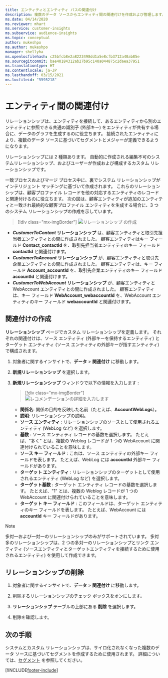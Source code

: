 ```yaml
---
title: エンティティとエンティティ パスの関連付け
description: 複数のデータ ソースからエンティティ間の関連付けを作成および管理します。
ms.date: 04/14/2020
ms.reviewer: mhart
ms.service: customer-insights
ms.subservice: audience-insights
ms.topic: conceptual
author: mukeshpo
ms.author: mukeshpo
manager: shellyha
ms.openlocfilehash: c25bfcb8e2a8223498dd1a5e8cfb3712a40ab85e
ms.sourcegitcommit: bae40184312ab27b95c140a044875c2daea37951
ms.translationtype: HT
ms.contentlocale: ja-JP
ms.lasthandoff: 03/15/2021
ms.locfileid: "5595218"
---
```

# <a name="relationships-between-entities"></a>エンティティ間の関連付け

リレーションシップは、エンティティを接続して、あるエンティティから別のエンティティに参照できる共通の識別子 (外部キー) をエンティティが共有する場合に、データのグラフを生成するのに役立ちます。 接続されたエンティティにより、複数のデータ ソースに基づいてセグメントとメジャーが定義できるようになります。

リレーションシップには 2 種類あります。 自動的に作成される編集不可のシステムリレーションシップ、およびユーザーが作成および構成するカスタム リレーションシップです。

一致プロセスおよびマージ プロセス中に、裏でシステム リレーションシップがインテリジェント マッチングに基づいて作成されます。 これらのリレーションシップは、顧客プロファイル レコードを他の対応するエンティティのレコードと関連付けるのに役立ちます。 次の図は、顧客エンティティが追加のエンティティと一致され最終的な顧客プロファイル エンティティを生成する場合に、3 つのシステム リレーションシップの作成を示しています。

> [!div class="mx-imgBorder"]
> ![リレーションシップ の作成](media/relationships-entities-merge.png "リレーションシップ の作成")

- ***CustomerToContact* リレーションシップ** は、顧客エンティティと取引先担当者エンティティとの間に作成されました。 顧客エンティティはキー フィールド **Contact_contactId** を、取引先担当者エンティティのキー フィールド **contactId** と関連付けます。
- ***CustomerToAccount* リレーションシップ** が、顧客エンティティと取引先企業エンティティとの間に作成されました。 顧客エンティティは、キー フィールド **Account_accountId** を、取引先企業エンティティのキー フィールド **accountId** と関連付けます。
- ***CustomerToWebAccount* リレーションシップ** が、顧客エンティティと WebAccount エンティティとの間に作成されました。 顧客エンティティは、キー フィールド **WebAccount_webaccountId** を、WebAccount エンティティのキー フィールド **webaccountId** と関連付けます。

## <a name="create-a-relationship"></a>関連付けの作成

**リレーションシップ** ページでカスタム リレーションシップを定義します。 それぞれの関連付けは、ソース エンティティ (外部キーを保持するエンティティ) とターゲット エンティティ (ソース エンティティの外部キーが指すエンティティ) で構成されます。

1. 対象者に関するインサイトで、**データ** > **関連付け** に移動します。

2. **新規リレーションシップ** を選択します。

3. **新規リレーションシップ** ウィンドウで以下の情報を入力します :

   > [!div class="mx-imgBorder"]
   > ![レコメンデーションの詳細を入力します](media/relationships-add.png "レコメンデーション詳細の入力")

   - **関係名**: 関係の目的を反映した名前（たとえば、**AccountWebLogs**）。
   - **説明**: リレーションシップの説明。
   - **ソース エンティティ** : リレーションシップのソースとして使用されるエンティティ (WebLog など) を選択します。
   - **基数** : ソース エンティティ レコードの基数を選択します。 たとえば、"多く" とは、複数の Weblog レコードが 1 つの WebAccount に関連付けられていることを意味します。
   - **ソース キー フィールド** : これは、ソース エンティティの外部キー フィールドを表します。 たとえば、WebLog には **accountId** 外部キー フィールドがあります。
   - **ターゲット エンティティ** : リレーションシップのターゲットとして使用されるエンティティ (WebLog など) を選択します。
   - **ターゲット基数** : ターゲット エンティティ レコードの基数を選択します。 たとえば、"1" とは、複数の Weblog レコードが 1 つの WebAccount に関連付けられていることを意味します。
   - **ターゲット キー フィールド** : このフィールドは、ターゲット エンティティのキー フィールドを表します。 たとえば、WebAccount には **accountId** キー フィールドがあります。

> [!NOTE]
> 多対一および一対一のリレーションシップのみがサポートされています。 多対多のリレーションシップは、2 つの多対一のリレーションシップとリンク エンティティ (ソースエンティティとターゲットエンティティを接続するために使用されるエンティティ) を使用して作成できます。

## <a name="delete-a-relationship"></a>リレーションシップの削除

1. 対象者に関するインサイトで、**データ** > **関連付け** に移動します。

2. 削除するリレーションシップのチェック ボックスをオンにします。

3. **リレーションシップ** テーブルの上部にある **削除** を選択します。

4. 削除を確認します。

## <a name="next-step"></a>次の手順

システムとカスタム リレーションシップは、サイロ化されなくなった複数のデータ ソースに基づいてセグメントを作成するために使用されます。 詳細については、[セグメント](segments.md) を参照してください。


[!INCLUDE[footer-include](../includes/footer-banner.md)]